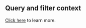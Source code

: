 ## Query and filter context
[Click here](https://www.elastic.co/guide/en/elasticsearch/reference/current/query-filter-context.html) to learn more.
